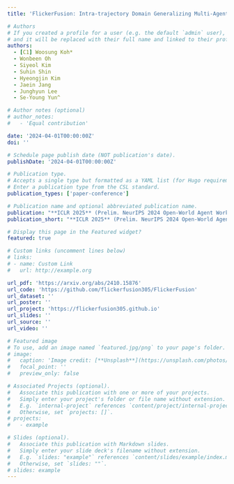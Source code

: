 ```yaml
---
title: 'FlickerFusion: Intra-trajectory Domain Generalizing Multi-Agent RL'

# Authors
# If you created a profile for a user (e.g. the default `admin` user), write the username (folder name) here
# and it will be replaced with their full name and linked to their profile.
authors:
  - [C1] Woosung Koh*
  - Wonbeen Oh
  - Siyeol Kim
  - Suhin Shin
  - Hyeongjin Kim
  - Jaein Jang
  - Junghyun Lee
  - Se-Young Yun^

# Author notes (optional)
# author_notes:
#   - 'Equal contribution'

date: '2024-04-01T00:00:00Z'
doi: ''

# Schedule page publish date (NOT publication's date).
publishDate: '2024-04-01T00:00:00Z'

# Publication type.
# Accepts a single type but formatted as a YAML list (for Hugo requirements).
# Enter a publication type from the CSL standard.
publication_types: ['paper-conference']

# Publication name and optional abbreviated publication name.
publication: "**ICLR 2025** (Prelim. NeurIPS 2024 Open-World Agent Workshop)"
publication_short: "**ICLR 2025** (Prelim. NeurIPS 2024 Open-World Agent Workshop)"

# Display this page in the Featured widget?
featured: true

# Custom links (uncomment lines below)
# links:
# - name: Custom Link
#   url: http://example.org

url_pdf: 'https://arxiv.org/abs/2410.15876'
url_code: 'https://github.com/flickerfusion305/FlickerFusion'
url_dataset: ''
url_poster: ''
url_project: 'https://flickerfusion305.github.io'
url_slides: ''
url_source: ''
url_video: ''

# Featured image
# To use, add an image named `featured.jpg/png` to your page's folder.
# image:
#   caption: 'Image credit: [**Unsplash**](https://unsplash.com/photos/pLCdAaMFLTE)'
#   focal_point: ''
#   preview_only: false

# Associated Projects (optional).
#   Associate this publication with one or more of your projects.
#   Simply enter your project's folder or file name without extension.
#   E.g. `internal-project` references `content/project/internal-project/index.md`.
#   Otherwise, set `projects: []`.
# projects:
#   - example

# Slides (optional).
#   Associate this publication with Markdown slides.
#   Simply enter your slide deck's filename without extension.
#   E.g. `slides: "example"` references `content/slides/example/index.md`.
#   Otherwise, set `slides: ""`.
# slides: example
---
```


<!-- {{% callout note %}}
Click the _Cite_ button above to demo the feature to enable visitors to import publication metadata into their reference management software.
{{% /callout %}}

{{% callout note %}}
Create your slides in Markdown - click the _Slides_ button to check out the example.
{{% /callout %}}

Add the publication's **full text** or **supplementary notes** here. You can use rich formatting such as including [code, math, and images](https://docs.hugoblox.com/content/writing-markdown-latex/). -->
